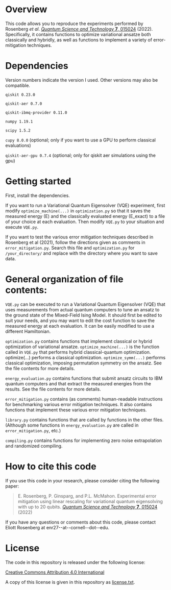 # Overview
This code allows you to reproduce the experiments performed by Rosenberg _et al_. [_Quantum Science and Technology_ **7**, 015024](https://doi.org/10.1088/2058-9565/ac3b37) (2022). Specifically, it contains functions to optimize variational ansatze both classically and hybridly, as well as functions to implement a variety of error-mitigation techniques.

# Dependencies
Version numbers indicate the version I used. Other versions may also be compatible.

`qiskit 0.23.0`

`qiskit-aer 0.7.0`

`qiskit-ibmq-provider 0.11.0`

`numpy 1.19.1`

`scipy 1.5.2`

`cupy 8.0.0` (optional; only if you want to use a GPU to perform classical evaluations)

`qiskit-aer-gpu 0.7.4` (optional; only for qiskit aer simulations using the gpu)


# Getting started
First, install the dependencies.

If you want to run a Variational Quantum Eigensolver (VQE) experiment, first modify `optimize_machine(...)` in `optimization.py` so that it saves the measured energy (E) and the classically evaluated energy (E_exact) to a file of your choice at each evaluation. Then modify `VQE.py` to your situation and execute `VQE.py`.

If you want to test the various error mitigation techniques described in Rosenberg et al (2021), follow the directions given as comments in `error_mitigation.py`. Search this file and `optimization.py` for `/your_directory/` and replace with the directory where you want to save data.



# General organization of file contents:

`VQE.py` can be executed to run a Variational Quantum Eigensolver (VQE) that uses measurements from actual quantum computers to tune an ansatz to the ground state of the Mixed-Field Ising Model. It should first be edited to suit your needs, and you may want to edit the cost function to save the measured energy at each evaluation. It can be easily modified to use a different Hamiltonian.


`optimization.py` contains functions that implement classical or hybrid optimization of variational ansatze. `optimize_machine(...)` is the function called in `VQE.py` that performs hybrid classical-quantum optimization. optimize(...) performs a classical optimization. `optimize_symm(...)` performs classical optimization, imposing permutation symmetry on the ansatz. See the file contents for more details.


`energy_evaluation.py` contains functions that submit ansatz circuits to IBM quantum computers and that extract the measured energies from the results. See the file contents for more details.


`error_mitigation.py` contains (as comments) human-readable instructions for benchmarking various error mitigation techniques. It also contains functions that implement these various error mitigation techniques.


`library.py` contains functions that are called by functions in the other files. (Although some functions in `energy_evaluation.py` are called in `error_mitigation.py`, etc.)

`compiling.py` contains functions for implementing zero noise extrapolation and randomized compiling.

# How to cite this code

If you use this code in your research, please consider citing the following paper:

>E. Rosenberg, P. Ginsparg, and P.L. McMahon. Experimental error mitigation using linear rescaling for variational quantum eigensolving with up to 20 qubits. [_Quantum Science and Technology_ **7**, 015024](https://doi.org/10.1088/2058-9565/ac3b37) (2022)

If you have any questions or comments about this code, please contact Eliott Rosenberg at enr27--at--cornell--dot--edu.

# License

The code in this repository is released under the following license:

[Creative Commons Attribution 4.0 International](https://creativecommons.org/licenses/by/4.0/)

A copy of this license is given in this repository as [license.txt](https://github.com/mcmahon-lab/error_mitigation_vqe/blob/main/license.txt).

